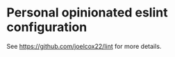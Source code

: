 # Personal opinionated eslint configuration

See <https://github.com/joelcox22/lint> for more details.

